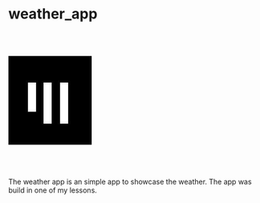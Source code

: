 # weather_app   

<br><br>

![Logo App Akademie](app_akademie_logo.png)  

<br><br>

The weather app is an simple app to showcase the weather. The app was build in one of my lessons.  
